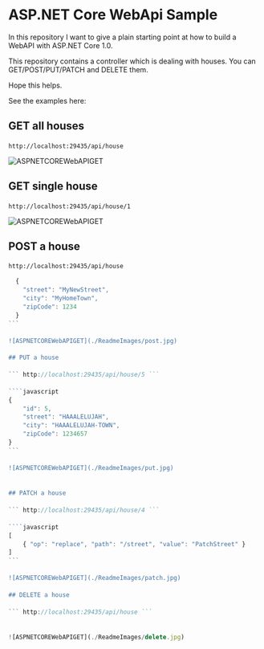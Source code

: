 # ASP.NET Core WebApi Sample

In this repository I want to give a plain starting point at how to build a WebAPI with ASP.NET Core 1.0.

This repository contains a controller which is dealing with houses. You can GET/POST/PUT/PATCH and DELETE them.

Hope this helps.

See the examples here:

## GET all houses

``` http://localhost:29435/api/house ```

![ASPNETCOREWebAPIGET](./ReadmeImages/get.jpg)

## GET single house

``` http://localhost:29435/api/house/1 ```

![ASPNETCOREWebAPIGET](./ReadmeImages/getSingle.jpg)

## POST a house

``` http://localhost:29435/api/house ```

````javascript
  {
    "street": "MyNewStreet",
    "city": "MyHomeTown",
    "zipCode": 1234
  }
```

![ASPNETCOREWebAPIGET](./ReadmeImages/post.jpg)

## PUT a house

``` http://localhost:29435/api/house/5 ```

````javascript
{
    "id": 5,
    "street": "HAAALELUJAH",
    "city": "HAAALELUJAH-TOWN",
    "zipCode": 1234657
}
```

![ASPNETCOREWebAPIGET](./ReadmeImages/put.jpg)


## PATCH a house

``` http://localhost:29435/api/house/4 ```

````javascript
[
    { "op": "replace", "path": "/street", "value": "PatchStreet" }
]
```

![ASPNETCOREWebAPIGET](./ReadmeImages/patch.jpg)

## DELETE a house

``` http://localhost:29435/api/house ```


![ASPNETCOREWebAPIGET](./ReadmeImages/delete.jpg)
